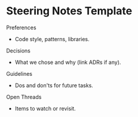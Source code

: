 # Steering Notes Template

Preferences
- Code style, patterns, libraries.

Decisions
- What we chose and why (link ADRs if any).

Guidelines
- Dos and don'ts for future tasks.

Open Threads
- Items to watch or revisit.

